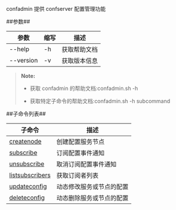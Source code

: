 confadmin 提供 confserver 配置管理功能

##参数##

|参数      |缩写        |描述          |
|----------|-----------|--------------|
|--help    |-h         |获取帮助文档  |
|--version |-v         |获取版本信息  |

>  **Note:**
>
>  * 获取 confadmin 的帮助文档:confadmin.sh -h
>
>  * 获取特定子命令的帮助文档:confadmin.sh -h subcommand


##子命令列表##

|子命令    |描述             |
|----------|----------------|
|[createnode][create_node]|创建配置服务节点  | 
|[subscribe][subscribe] |订阅配置事件通知  |
|[unsubscribe][unsubscribe] |取消订阅配置事件通知|
|[listsubscribers][listsubscribe]|获取订阅者列表|
|[updateconfig][updateconfig]|动态修改服务或节点的配置|
|[deleteconfig][deleteconfig]|动态删除服务或节点的配置|

[create_node]:Maintainance/Tools/Confadmin/createnode.md
[subscribe]:Maintainance/Tools/Confadmin/subscribe.md
[unsubscribe]:Maintainance/Tools/Confadmin/unsubscribe.md
[listsubscribe]:Maintainance/Tools/Confadmin/listsubscribers.md
[updateconfig]:Maintainance/Tools/Confadmin/updateconfig.md
[deleteconfig]:Maintainance/Tools/Confadmin/deleteconfig.md

